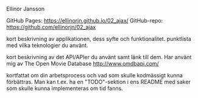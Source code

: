 Ellinor Jansson

GitHub Pages: https://ellinorjn.github.io/02_ajax/
GitHub-repo: https://github.com/ellinorjn/02_ajax

kort beskrivning av applikationen, dess syfte och funktionalitet.
punktlista med vilka teknologier du använt.

kort beskrivning av det API/APIer du använt samt länk till dem.
Har använt mig av The Open Movie Database http://www.omdbapi.com/ 

kortfattat om din arbetsprocess och vad som skulle kodmässigt kunna förbättras. Man kan t.ex. ha en "TODO"-sektion i ens README med saker som skulle kunna implementeras om tid fanns.
